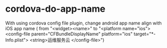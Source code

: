 # cordova-do-app-name

With using cordova config file plugin, change android app name align with iOS app name ( from "\<widget>\<name>" to  "\<platform name="ios">\<config-file parent="CFBundleDisplayName" platform="ios" target="*-Info.plist">
            \<string>运维服务云</string>
        \</config-file>")
